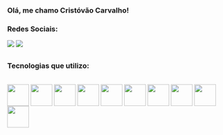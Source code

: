 ### Olá, me chamo Cristóvão Carvalho! 

### Redes Sociais:
<div>
 <a href="https://www.linkedin.com/in/crist%C3%B3v%C3%A3o-carvalho-3baa02195/"><img src="https://img.shields.io/badge/LinkedIn-0077B5?style=for-the-badge&logo=linkedin&logoColor=white"/></a>
 <a href="mailto:cristovaocarvalhorb@gmail.com"><img src="https://img.shields.io/badge/Gmail-D14836?style=for-the-badge&logo=gmail&logoColor=white"/></a>
</div>

##

### Tecnologias que utilizo:
<div style="display: inline_block"><br>
 <img align="center" height="50" width="50" src="https://cdn.jsdelivr.net/gh/devicons/devicon/icons/html5/html5-original.svg"/>
 <img align="center" height="50" width="50" src="https://cdn.jsdelivr.net/gh/devicons/devicon/icons/css3/css3-original.svg"/>
 <img align="center" height="50" width="50" src="https://cdn.jsdelivr.net/gh/devicons/devicon/icons/javascript/javascript-original.svg"/>
 <img align="center" height="50" width="50" src="https://cdn.jsdelivr.net/gh/devicons/devicon/icons/java/java-original.svg"/>
 <img align="center" height="50" width="50" src="https://cdn.jsdelivr.net/gh/devicons/devicon/icons/c/c-original.svg"/>
  <img align="center" height="50" width="50" src="https://cdn.jsdelivr.net/gh/devicons/devicon/icons/csharp/csharp-original.svg"/>
  <img align="center" height="50" width="50" src="https://cdn.jsdelivr.net/gh/devicons/devicon/icons/dotnetcore/dotnetcore-original.svg"/>
 <img align="center" height="50" width="50" src="https://cdn.jsdelivr.net/gh/devicons/devicon/icons/mysql/mysql-original-wordmark.svg"/>
 <img align="center" height="50" width="50" src="https://cdn.jsdelivr.net/gh/devicons/devicon/icons/figma/figma-original.svg"/>
 <img align="center" height="50" width="50" src="https://cdn.jsdelivr.net/gh/devicons/devicon/icons/wordpress/wordpress-plain.svg"/>
</div>
